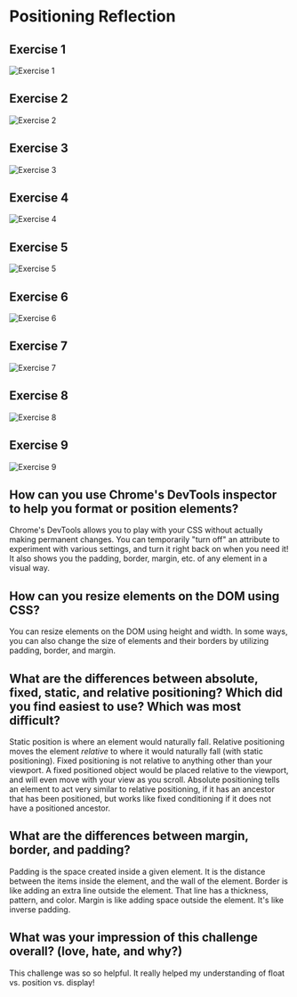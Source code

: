 # Positioning Reflection

## Exercise 1

![Exercise 1](https://github.com/torihuang/phase-0/blob/master/week-3/chrome-devtools/imgs/Exercise%201.png?raw=true "Exercise 1")

## Exercise 2

![Exercise 2](https://github.com/torihuang/phase-0/blob/master/week-3/chrome-devtools/imgs/Exercise%202.png?raw=true "Exercise 2")

## Exercise 3

![Exercise 3](https://github.com/torihuang/phase-0/blob/master/week-3/chrome-devtools/imgs/Exercise%203.png?raw=true "Exercise 3")

## Exercise 4

![Exercise 4](https://github.com/torihuang/phase-0/blob/master/week-3/chrome-devtools/imgs/Exercise%204.png?raw=true "Exercise 4")

## Exercise 5

![Exercise 5](https://github.com/torihuang/phase-0/blob/master/week-3/chrome-devtools/imgs/Exercise%205.png?raw=true "Exercise 5")

## Exercise 6

![Exercise 6](https://github.com/torihuang/phase-0/blob/master/week-3/chrome-devtools/imgs/Exercise%206.png?raw=true "Exercise 6")

## Exercise 7

![Exercise 7](https://github.com/torihuang/phase-0/blob/master/week-3/chrome-devtools/imgs/Exercise%207.png?raw=true "Exercise 7")

## Exercise 8

![Exercise 8](https://github.com/torihuang/phase-0/blob/master/week-3/chrome-devtools/imgs/Exercise%208.png?raw=true "Exercise 8")

## Exercise 9

![Exercise 9](https://github.com/torihuang/phase-0/blob/master/week-3/chrome-devtools/imgs/Exercise%209.png?raw=true "Exercise 9")

## How can you use Chrome's DevTools inspector to help you format or position elements?

Chrome's DevTools allows you to play with your CSS without actually making permanent changes. You can temporarily "turn off" an attribute to experiment with various settings, and turn it right back on when you need it! It also shows you the padding, border, margin, etc. of any element in a visual way.

## How can you resize elements on the DOM using CSS?

You can resize elements on the DOM using height and width. In some ways, you can also change the size of elements and their borders by utilizing padding, border, and margin.

## What are the differences between absolute, fixed, static, and relative positioning? Which did you find easiest to use? Which was most difficult?

Static position is where an element would naturally fall. Relative positioning moves the element *relative* to where it would naturally fall (with static positioning). Fixed positioning is not relative to anything other than your viewport. A fixed positioned object would be placed relative to the viewport, and will even move with your view as you scroll. Absolute positioning tells an element to act very similar to relative positioning, if it has an ancestor that has been positioned, but works like fixed conditioning if it does not have a positioned ancestor.

## What are the differences between margin, border, and padding?

Padding is the space created inside a given element. It is the distance between the items inside the element, and the wall of the element. Border is like adding an extra line outside the element. That line has a thickness, pattern, and color. Margin is like adding space outside the element. It's like inverse padding.

## What was your impression of this challenge overall? (love, hate, and why?)

This challenge was so so helpful. It really helped my understanding of float vs. position vs. display!